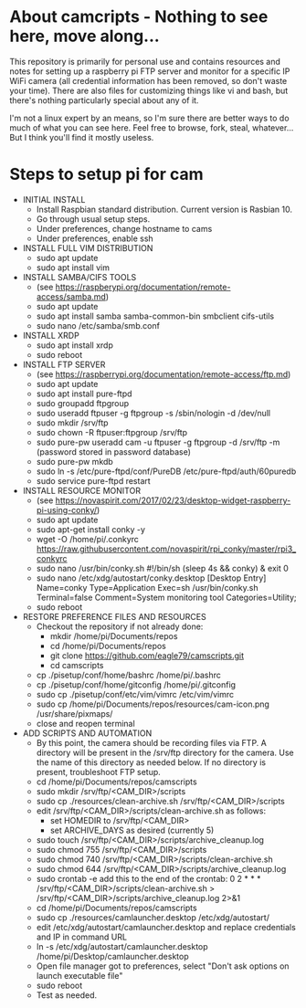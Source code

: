 # About camcripts - Nothing to see here, move along...
This repository is primarily for personal use and contains resources and 
notes for setting up a raspberry pi FTP server and monitor for a specific
IP WiFi camera (all credential information has been removed, so don't 
waste your time). There are also files for customizing things like vi and
bash, but there's nothing particularly special about any of it. 

I'm not a linux expert by an means, so I'm sure there are better ways to
do much of what you can see here. Feel free to browse, fork, steal, 
whatever... But I think you'll find it mostly useless.

# Steps to setup pi for cam
* INITIAL INSTALL 
  * Install Raspbian standard distribution. Current version is Rasbian 10.
  * Go through usual setup steps.
  * Under preferences, change hostname to cams
  * Under preferences, enable ssh
* INSTALL FULL VIM DISTRIBUTION
  * sudo apt update
  * sudo apt install vim
* INSTALL SAMBA/CIFS TOOLS
  * (see https://raspberypi.org/documentation/remote-access/samba.md)
  * sudo apt update
  * sudo apt install samba samba-common-bin smbclient cifs-utils
  * sudo nano /etc/samba/smb.conf
    <update workgroup to RIVERS>
* INSTALL XRDP
  * sudo apt install xrdp
  * sudo reboot
* INSTALL FTP SERVER
  * (see https://raspberrypi.org/documentation/remote-access/ftp.md)
  * sudo apt update
  * sudo apt install pure-ftpd
  * sudo groupadd ftpgroup
  * sudo useradd ftpuser -g ftpgroup -s /sbin/nologin -d /dev/null
  * sudo mkdir /srv/ftp
  * sudo chown -R ftpuser:ftpgroup /srv/ftp
  * sudo pure-pw useradd cam -u ftpuser -g ftpgroup -d /srv/ftp -m
    (password stored in password database)
  * sudo pure-pw mkdb
  * sudo ln -s /etc/pure-ftpd/conf/PureDB /etc/pure-ftpd/auth/60puredb
  * sudo service pure-ftpd restart
* INSTALL RESOURCE MONITOR
  * (see https://novaspirit.com/2017/02/23/desktop-widget-raspberry-pi-using-conky/)
  * sudo apt update
  * sudo apt-get install conky -y
  * wget -O /home/pi/.conkyrc https://raw.githubusercontent.com/novaspirit/rpi_conky/master/rpi3_conkyrc
  * sudo nano /usr/bin/conky.sh
    #!/bin/sh
    (sleep 4s && conky) &
    exit 0
  * sudo nano /etc/xdg/autostart/conky.desktop
    [Desktop Entry]
    Name=conky
    Type=Application
    Exec=sh /usr/bin/conky.sh
    Terminal=false
    Comment=System monitoring tool
    Categories=Utility;
  * sudo reboot
* RESTORE PREFERENCE FILES AND RESOURCES
  * Checkout the repository if not already done:
    * mkdir /home/pi/Documents/repos
    * cd /home/pi/Documents/repos
    * git clone https://github.com/eagle79/camscripts.git
    * cd camscripts
  * cp ./pisetup/conf/home/bashrc /home/pi/.bashrc
  * cp ./pisetup/conf/home/gitconfig /home/pi/.gitconfig
  * sudo cp ./pisetup/conf/etc/vim/vimrc /etc/vim/vimrc
  * sudo cp /home/pi/Documents/repos/resources/cam-icon.png /usr/share/pixmaps/
  * close and reopen terminal
* ADD SCRIPTS AND AUTOMATION
  * By this point, the camera should be recording files via FTP. A directory
    will be present in the /srv/ftp directory for the camera. Use the name
    of this directory as needed below. If no directory is present, 
    troubleshoot FTP setup.
  * cd /home/pi/Documents/repos/camscripts
  * sudo mkdir /srv/ftp/<CAM_DIR>/scripts
  * sudo cp ./resources/clean-archive.sh /srv/ftp/<CAM_DIR>/scripts
  * edit /srv/ftp/<CAM_DIR>/scripts/clean-archive.sh as follows:
    * set HOMEDIR to /srv/ftp/<CAM_DIR>
    * set ARCHIVE_DAYS as desired (currently 5)
  * sudo touch /srv/ftp/<CAM_DIR>/scripts/archive_cleanup.log
  * sudo chmod 755 /srv/ftp/<CAM_DIR>/scripts
  * sudo chmod 740 /srv/ftp/<CAM_DIR>/scripts/clean-archive.sh
  * sudo chmod 644 /srv/ftp/<CAM_DIR>/scripts/archive_cleanup.log
  * sudo crontab -e
    add this to the end of the crontab:
    0 2 * * * /srv/ftp/<CAM_DIR>/scripts/clean-archive.sh > /srv/ftp/<CAM_DIR>/scripts/archive_cleanup.log 2>&1
  * cd /home/pi/Documents/repos/camscripts
  * sudo cp ./resources/camlauncher.desktop /etc/xdg/autostart/
  * edit /etc/xdg/autostart/camlauncher.desktop and replace credentials and
    IP in command URL
  * ln -s /etc/xdg/autostart/camlauncher.desktop /home/pi/Desktop/camlauncher.desktop
  * Open file manager got to preferences, select "Don't ask options on launch
    executable file"
  * sudo reboot
  * Test as needed.

